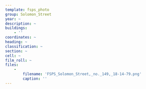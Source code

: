 ```yaml
---
template: fsps_photo
group: Solomon_Street
year: ~
description: ~
buildings:
    - ''
coordinates: ~
heading: ~
classification: ~
section: ~
cell: ~
film_roll: ~
files:
    -
        filename: 'FSPS_Solomon_Street,_no._149,_18-14-79.png'
        caption: ''
---
```

